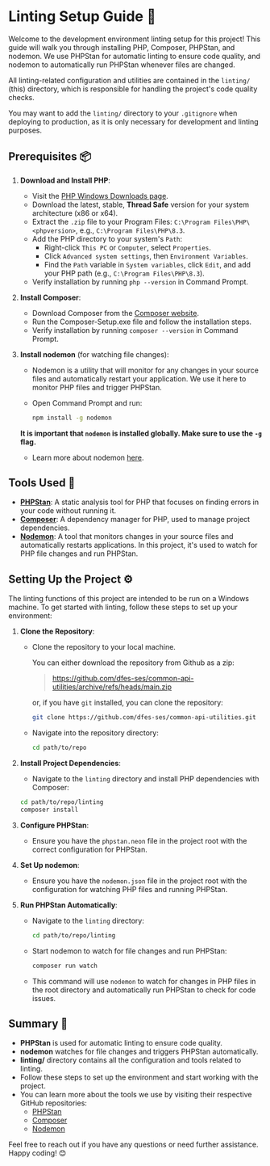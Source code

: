# Linting Setup Guide 🚀

Welcome to the development environment linting setup for this project! This guide will walk you through installing PHP, Composer, PHPStan, and nodemon. We use PHPStan for automatic linting to ensure code quality, and nodemon to automatically run PHPStan whenever files are changed.

All linting-related configuration and utilities are contained in the `linting/` (this) directory, which is responsible for handling the project's code quality checks.

You may want to add the `linting/` directory to your `.gitignore` when deploying to production, as it is only necessary for development and linting purposes.

## Prerequisites 📦

1. **Download and Install PHP**:
   - Visit the [PHP Windows Downloads page](https://windows.php.net/download).
   - Download the latest, stable, **Thread Safe** version for your system architecture (x86 or x64).
   - Extract the `.zip` file to your Program Files: `C:\Program Files\PHP\<phpversion>`, e.g., `C:\Program Files\PHP\8.3`.
   - Add the PHP directory to your system's `Path`:
     - Right-click `This PC` or `Computer`, select `Properties`.
     - Click `Advanced system settings`, then `Environment Variables`.
     - Find the `Path` variable in `System variables`, click `Edit`, and add your PHP path (e.g., `C:\Program Files\PHP\8.3`).
   - Verify installation by running `php --version` in Command Prompt.

2. **Install Composer**:
   - Download Composer from the [Composer website](https://getcomposer.org/).
   - Run the Composer-Setup.exe file and follow the installation steps.
   - Verify installation by running `composer --version` in Command Prompt.

3. **Install nodemon** (for watching file changes):
   - Nodemon is a utility that will monitor for any changes in your source files and automatically restart your application. We use it here to monitor PHP files and trigger PHPStan.
   - Open Command Prompt and run:

     ```bash
     npm install -g nodemon
     ```

   **It is important that `nodemon` is installed globally. Make sure to use the `-g` flag.**
   - Learn more about nodemon [here](https://github.com/remy/nodemon).

## Tools Used 🔧

- **[PHPStan](https://github.com/phpstan/phpstan)**: A static analysis tool for PHP that focuses on finding errors in your code without running it.
- **[Composer](https://github.com/composer/composer)**: A dependency manager for PHP, used to manage project dependencies.
- **[Nodemon](https://github.com/remy/nodemon)**: A tool that monitors changes in your source files and automatically restarts applications. In this project, it's used to watch for PHP file changes and run PHPStan.

## Setting Up the Project ⚙️

The linting functions of this project are intended to be run on a Windows machine. To get started with linting, follow these steps to set up your environment:

1. **Clone the Repository**:
   - Clone the repository to your local machine. 
   
      You can either download the repository from Github as a zip:

      > https://github.com/dfes-ses/common-api-utilities/archive/refs/heads/main.zip

      or, if you have `git` installed, you can clone the repository:

     ```bash
     git clone https://github.com/dfes-ses/common-api-utilities.git
     ```

   - Navigate into the repository directory:

     ```bash
     cd path/to/repo
     ```

2. **Install Project Dependencies**:
   - Navigate to the `linting` directory and install PHP dependencies with Composer:

   ```bash
   cd path/to/repo/linting
   composer install
   ```

3. **Configure PHPStan**:
   - Ensure you have the `phpstan.neon` file in the project root with the correct configuration for PHPStan.

4. **Set Up nodemon**:
   - Ensure you have the `nodemon.json` file in the project root with the configuration for watching PHP files and running PHPStan.

5. **Run PHPStan Automatically**:
   - Navigate to the `linting` directory:

     ```bash
     cd path/to/repo/linting
     ```

   - Start nodemon to watch for file changes and run PHPStan:

     ```bash
     composer run watch
     ```

   - This command will use `nodemon` to watch for changes in PHP files in the root directory and automatically run PHPStan to check for code issues.

## Summary 🎯

- **PHPStan** is used for automatic linting to ensure code quality.
- **nodemon** watches for file changes and triggers PHPStan automatically.
- **linting/** directory contains all the configuration and tools related to linting.
- Follow these steps to set up the environment and start working with the project.
- You can learn more about the tools we use by visiting their respective GitHub repositories:
  - [PHPStan](https://github.com/phpstan/phpstan)
  - [Composer](https://github.com/composer/composer)
  - [Nodemon](https://github.com/remy/nodemon)

Feel free to reach out if you have any questions or need further assistance. Happy coding! 😊